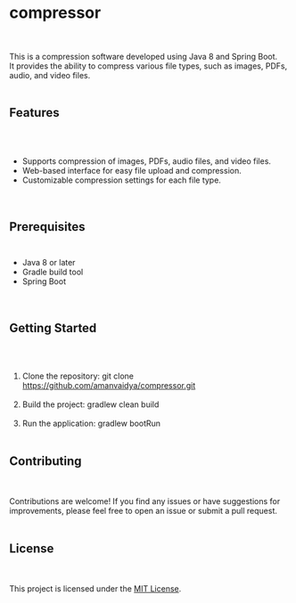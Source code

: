 # compressor
<br><br>
This is a compression software developed using Java 8 and Spring Boot.<br>
It provides the ability to compress various file types, such as images, PDFs, audio, and video files.
<br><br>
## Features
<br><br>
- Supports compression of images, PDFs, audio files, and video files.<br>
- Web-based interface for easy file upload and compression.<br>
- Customizable compression settings for each file type.<br>
<br><br>
## Prerequisites<br><br>
- Java 8 or later<br>
- Gradle build tool<br>
- Spring Boot<br>
<br><br>
## Getting Started
<br><br>
1. Clone the repository: git clone https://github.com/amanvaidya/compressor.git
<br><br>
2. Build the project: gradlew clean build
<br><br>
3. Run the application: gradlew bootRun
<br><br>
## Contributing
<br><br>
Contributions are welcome! If you find any issues or have suggestions for improvements, please feel free to open an issue or submit a pull request.
<br><br>

## License
<br><br>
This project is licensed under the <a href="https://github.com/amanvaidya/compressor/blob/main/License">MIT License</a>.
